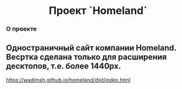 <h1 align="center">Проект `Homeland`</h1>

### О проекте
Одностраничный сайт компании Homeland. 
Весртка сделана только для расширения десктопов, т.е. более 1440px.
---
https://wadimsh.github.io/homeland/dist/index.html
